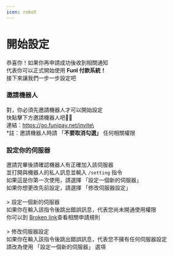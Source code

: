 ```yaml
---
icon: robot
---
```


# 開始設定

恭喜你！如果你再申請成功後收到相關通知\
代表你可以正式開始使用 **FunI 付款系統！**\
接下來讓我們一步一步設定吧

### 邀請機器人

對，你必須先邀請機器人才可以開始設定\
快點擊下方邀請機器人吧🤖🤖\
連結：https://go.funipay.net/invite\
\
\*註：邀請機器人時請 「**不要取消勾選」** 任何相關權限

### 設定你的伺服器

邀請完畢後請確認機器人有正確加入該伺服器\
並打開與機器人的私人訊息並輸入 `/setting` 指令\
如果這是你第一次使用，請選擇 「設定一個新的伺服器」\
如果你想更改先前設定，請選擇 「修改伺服器設定」\
\
\> 設定一個新的伺服器\
如果你在輸入該指令後跳出錯誤訊息，代表您尚未開通使用權限\
你可以到 [Broken link](broken-reference "mention")查看相關申請規則\
\
\> 修改伺服器設定\
如果你在輸入該指令後跳出錯誤訊息，代表您不擁有任何伺服器設定\
請改為使用 「設定一個新的伺服器」 選項


